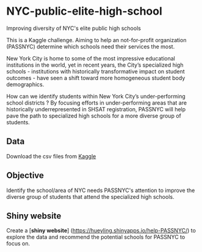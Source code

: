 # NYC-public-elite-high-school
Improving diversity of NYC's elite public high schools


This is a Kaggle challenge. Aiming to help an not-for-profit organization (PASSNYC) determine which schools need their services the most.

New York City is home to some of the most impressive educational institutions in the world, yet in recent years, the City’s specialized high schools - institutions with historically transformative impact on student outcomes - have seen a shift toward more homogeneous student body demographics.


How can we identify students within New York City’s under-performing school districts ? 
By focusing efforts in under-performing areas that are historically underrepresented in SHSAT registration, PASSNYC will help pave the path to specialized high schools for a more diverse group of students.

## Data

Download the csv files from [Kaggle](https://www.kaggle.com/passnyc/data-science-for-good/downloads/data-science-for-good.zip/3) 

## Objective

Identify the school/area of NYC needs PASSNYC's attention to improve the diverse group of students that attend the specialized high schools.

## Shiny website

Create a [**shiny website**] (https://hueyling.shinyapps.io/help-PASSNYC/) to explore the data and recommend the potential schools for PASSNYC to focus on.
